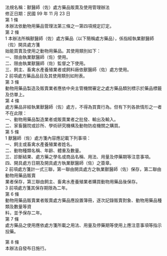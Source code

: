 法規名稱：獸醫師（佐）處方藥品販賣及使用管理辦法  
修正日期：民國 99 年 11 月 23 日  
第 1 條  
本辦法依動物用藥品管理法第三條之一第四項規定訂定。  
第 2 條  
1 本辦法所稱獸醫師（佐）處方藥品（以下簡稱處方藥品），係指經執業獸醫師（佐）開具處方箋  
始能買賣及使用之動物用藥品。其使用類別如下：  
一、限由執業獸醫師（佐）使用。  
二、限由執業獸醫師（佐）監督之下使用。  
三、飼主、畜禽水產養殖業者或飼料廠依獸醫師（佐）處方使用。  
2 前項處方藥品品目及其使用類別如附表。  
第 3 條  
動物用藥品製造及販賣業者應依中央主管機關審定之處方藥品類別標示於藥品標籤及仿單上。  
第 4 條  
處方藥品非經執業獸醫師（佐）處方，不得為買賣行為。但有下列各款情形之一者不在此限：  
一、動物用藥品製造業者或販賣業者之批發、輸出及輸入。  
二、家畜醫院或診所、學術研究機構及動物防疫機關之購買。  
第 5 條  
1 獸醫師（佐）處方箋內容應記載下列事項：  
一、飼主或畜禽水產養殖業者姓名。  
二、動物種類名稱、年齡、體重及數量。  
三、診斷結果、處方藥之學名或商品名稱、用法、用量及停藥期等注意事項。  
四、開具處方日期及開具處方執業獸醫師（佐）之簽章。  
2 前項處方箋計一式三聯，第一聯由開具處方之執業獸醫師（佐）保存，第二聯由動物用藥品販賣  
業者保存，第三聯由飼主、畜禽水產養殖業者購買動物用藥品後保存。  
3 前項處方箋其保存期限為二年。  
第 6 條  
動物用藥品販賣業者販賣處方藥品應設置簿冊，逐次記錄販賣對象、動物用藥品種類及數量等資  
料，並予保存二年。  
第 7 條  
處方藥品之使用應依處方箋所載之用法、用量及停藥期等使用上應注意事項等指示投藥。  


第 8 條  
本辦法自發布日施行。  


